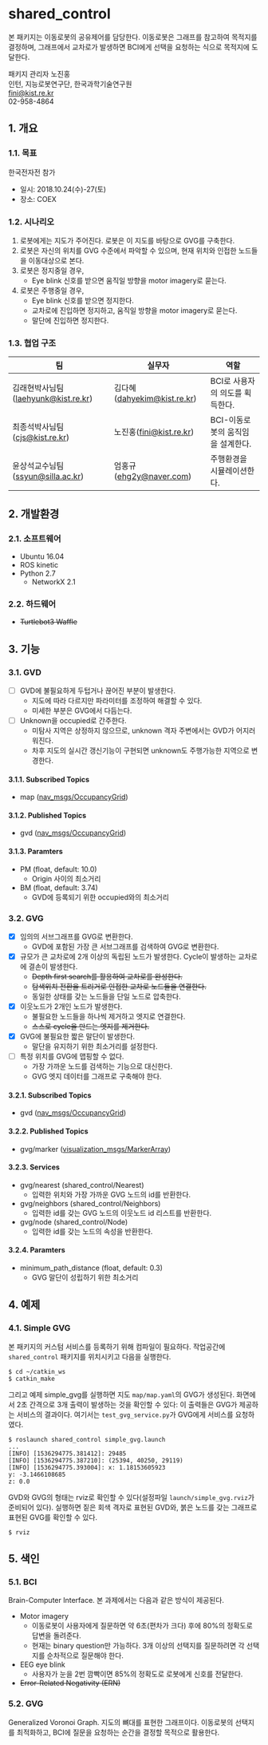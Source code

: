 # shared_control
본 패키지는 이동로봇의 공유제어를 담당한다. 이동로봇은 그래프를 참고하여 목적지를 결정하며, 그래프에서 교차로가 발생하면 BCI에게 선택을 요청하는 식으로 목적지에 도달한다.

패키지 관리자 노진홍
<br> 인턴, 지능로봇연구단, 한국과학기술연구원
<br> fini@kist.re.kr
<br> 02-958-4864


## 1. 개요
### 1.1. 목표
한국전자전 참가
- 일시: 2018.10.24(수)-27(토)
- 장소: COEX

### 1.2. 시나리오
1. 로봇에게는 지도가 주어진다. 로봇은 이 지도를 바탕으로 GVG를 구축한다.
2. 로봇은 자신의 위치를 GVG 수준에서 파악할 수 있으며, 현재 위치와 인접한 노드들을 이동대상으로 본다.
3. 로봇은 정지중일 경우,
    - Eye blink 신호를 받으면 움직일 방향을 motor imagery로 묻는다.
4. 로봇은 주행중일 경우,
    - Eye blink 신호를 받으면 정지한다.
    - 교차로에 진입하면 정지하고, 움직일 방향을 motor imagery로 묻는다.
    - 말단에 진입하면 정지한다.

### 1.3. 협업 구조
| 팀 | 실무자 | 역할 |
|-|-|-|
| 김래현박사님팀(laehyunk@kist.re.kr) | 김다혜(dahyekim@kist.re.kr) | BCI로 사용자의 의도를 획득한다. |
| 최종석박사님팀(cjs@kist.re.kr) | 노진홍(fini@kist.re.kr) | BCI-이동로봇의 움직임을 설계한다. |
| 윤상석교수님팀(ssyun@silla.ac.kr) | 엄홍규(ehg2y@naver.com) | 주행환경을 시뮬레이션한다. |


## 2. 개발환경
### 2.1. 소프트웨어
- Ubuntu 16.04
- ROS kinetic
- Python 2.7
    - NetworkX 2.1

### 2.2. 하드웨어
- ~~Turtlebot3 Waffle~~


## 3. 기능
### 3.1. GVD
- [ ] GVD에 불필요하게 두텁거나 끊어진 부분이 발생한다.
    - 지도에 따라 다르지만 파라미터를 조정하여 해결할 수 있다.
    - 미세한 부분은 GVG에서 다듬는다.
- [ ] Unknown을 occupied로 간주한다.
    - 미탐사 지역은 상정하지 않으므로, unknown 격자 주변에서는 GVD가 어지러워진다.
    - 차후 지도의 실시간 갱신기능이 구현되면 unknown도 주행가능한 지역으로 변경한다.

#### 3.1.1. Subscribed Topics
- map ([nav_msgs/OccupancyGrid](docs.ros.org/api/navi_msgs/html/msg/OccupancyGrid.html))

#### 3.1.2. Published Topics
- gvd ([nav_msgs/OccupancyGrid](docs.ros.org/api/navi_msgs/html/msg/OccupancyGrid.html))

#### 3.1.3. Paramters
- PM (float, default: 10.0)
    - Origin 사이의 최소거리
- BM (float, default: 3.74)
    - GVD에 등록되기 위한 occupied와의 최소거리

### 3.2. GVG
- [x] 임의의 서브그래프를 GVG로 변환한다.
    - GVD에 포함된 가장 큰 서브그래프를 검색하여 GVG로 변환한다.
- [x] 규모가 큰 교차로에 2개 이상의 독립된 노드가 발생한다. Cycle이 발생하는 교차로에 결손이 발생한다.
    - ~~Depth first search를 활용하여 교차로를 완성한다.~~
    - ~~탐색위치 전환을 트리거로 인접한 교차로 노드들을 연결한다.~~
    - 동일한 상태를 갖는 노드들을 단일 노드로 압축한다.
- [x] 이웃노드가 2개인 노드가 발생한다.
    - 불필요한 노드들을 하나씩 제거하고 엣지로 연결한다.
    - ~~스스로 cycle을 만드는 엣지를 제거한다.~~
- [x] GVG에 불필요한 짧은 말단이 발생한다.
    - 말단을 유지하기 위한 최소거리를 설정한다.
- [ ] 특정 위치를 GVG에 맵핑할 수 없다.
    - 가장 가까운 노드를 검색하는 기능으로 대신한다.
    - GVG 엣지 데이터를 그래프로 구축해야 한다.

#### 3.2.1. Subscribed Topics
- gvd ([nav_msgs/OccupancyGrid](docs.ros.org/api/navi_msgs/html/msg/OccupancyGrid.html))

#### 3.2.2. Published Topics
- gvg/marker ([visualization_msgs/MarkerArray](docs.ros.org/api/navi_msgs/html/msg/MarkerArray.html))

#### 3.2.3. Services
- gvg/nearest (shared_control/Nearest)
    - 입력한 위치와 가장 가까운 GVG 노드의 id를 반환한다.
- gvg/neighbors (shared_control/Neighbors)
    - 입력한 id를 갖는 GVG 노드의 이웃노드 id 리스트를 반환한다.
- gvg/node (shared_control/Node)
    - 입력한 id를 갖는 노드의 속성을 반환한다.

#### 3.2.4. Paramters
- minimum_path_distance (float, default: 0.3)
    - GVG 말단이 성립하기 위한 최소거리


## 4. 예제
### 4.1. Simple GVG
본 패키지의 커스텀 서비스를 등록하기 위해 컴파일이 필요하다. 작업공간에 `shared_control` 패키지를 위치시키고 다음을 실행한다.
```
$ cd ~/catkin_ws
$ catkin_make
```

그리고 예제 simple_gvg를 실행하면 지도 `map/map.yaml`의 GVG가 생성된다. 화면에서 2초 간격으로 3개 출력이 발생하는 것을 확인할 수 있다: 이 출력들은 GVG가 제공하는 서비스의 결과이다. 여기서는 `test_gvg_service.py`가 GVG에게 서비스를 요청하였다.
```
$ roslaunch shared_control simple_gvg.launch
...
[INFO] [1536294775.381412]: 29485
[INFO] [1536294775.387210]: (25394, 40250, 29119)
[INFO] [1536294775.393004]: x: 1.18153605923
y: -3.1466108685
z: 0.0
```

GVD와 GVG의 형태는 rviz로 확인할 수 있다(설정파일 `launch/simple_gvg.rviz`가 준비되어 있다). 실행하면 짙은 회색 격자로 표현된 GVD와, 붉은 노드를 갖는 그래프로 표현된 GVG를 확인할 수 있다.
```
$ rviz
```


## 5. 색인
### 5.1. BCI
Brain-Computer Interface. 본 과제에서는 다음과 같은 방식이 제공된다.
- Motor imagery
    - 이동로봇이 사용자에게 질문하면 약 6초(편차가 크다) 후에 80%의 정확도로 답변을 돌려준다.
    - 현재는 binary question만 가능하다. 3개 이상의 선택지를 질문하려면 각 선택지를 순차적으로 질문해야 한다.
- EEG eye blink
    - 사용자가 눈을 2번 깜빡이면 85%의 정확도로 로봇에게 신호를 전달한다.
- ~~Error-Related Negativity (ERN)~~

### 5.2. GVG
Generalized Voronoi Graph. 지도의 뼈대를 표현한 그래프이다. 이동로봇의 선택지를 최적화하고, BCI에 질문을 요청하는 순간을 결정할 목적으로 활용한다.
